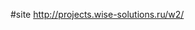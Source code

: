 #site <a href="http://projects.wise-solutions.ru/w2/" target="_blank">http://projects.wise-solutions.ru/w2/</a></p>